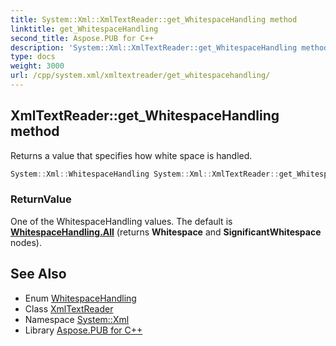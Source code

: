 ```yaml
---
title: System::Xml::XmlTextReader::get_WhitespaceHandling method
linktitle: get_WhitespaceHandling
second_title: Aspose.PUB for C++
description: 'System::Xml::XmlTextReader::get_WhitespaceHandling method. Returns a value that specifies how white space is handled in C++.'
type: docs
weight: 3000
url: /cpp/system.xml/xmltextreader/get_whitespacehandling/
---
```

## XmlTextReader::get_WhitespaceHandling method


Returns a value that specifies how white space is handled.

```cpp
System::Xml::WhitespaceHandling System::Xml::XmlTextReader::get_WhitespaceHandling()
```


### ReturnValue

One of the WhitespaceHandling values. The default is **[WhitespaceHandling.All](../../whitespacehandling/)** (returns **Whitespace** and **SignificantWhitespace** nodes).

## See Also

* Enum [WhitespaceHandling](../../whitespacehandling/)
* Class [XmlTextReader](../)
* Namespace [System::Xml](../../)
* Library [Aspose.PUB for C++](../../../)
